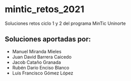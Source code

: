 # mintic_retos_2021
Soluciones retos ciclo 1 y 2 del programa MinTic Uninorte

## Soluciones aportadas por:

- Manuel Miranda Mieles
- Juan David Barrera Caicedo
- Jacob Cataño Granada
- Rubén Dario Enciso Blanco
- Luis Francisco Gómez López
